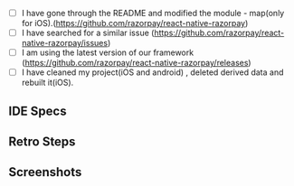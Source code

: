- [ ] I have gone through the README and modified the module - map(only for iOS).(https://github.com/razorpay/react-native-razorpay)
- [ ] I have searched for a similar issue (https://github.com/razorpay/react-native-razorpay/issues)
- [ ] I am using the latest version of our framework (https://github.com/razorpay/react-native-razorpay/releases)
- [ ] I have cleaned my project(iOS and android) , deleted derived data and rebuilt it(iOS).

<!-- Describe your issue in detail. -->

## IDE Specs
<!-- Required. Specify your Xcode Version (iOS) -->
<!-- Required. Specify your Java and Gradle version (Android) -->
<!-- Razorpay Package Version -->

## Retro Steps
<!-- 
  Required.
-->

## Screenshots 
<!-- Optional.It'll just help us understand your issue better. -->
